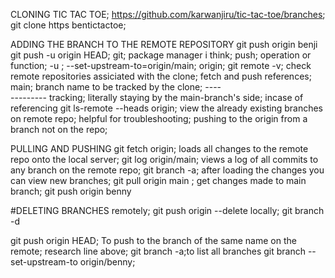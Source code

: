 CLONING TIC TAC TOE; https://github.com/karwanjiru/tic-tac-toe/branches;
  git clone https bentictactoe;

ADDING THE BRANCH TO THE REMOTE REPOSITORY
  git push origin benji
  git push -u origin HEAD;
  git; package manager i think;
  push; operation or function;
  -u ; --set-upstream-to=origin/main;
  origin; git remote -v; check remote repositories assiciated with the clone; fetch and push references;
  main; branch name to be tracked by the clone; ----\
                                                ---------
                                                tracking; literally staying by the main-branch's side; incase of referencing
  git ls-remote --heads origin; view the already existing branches on remote repo; helpful for troubleshooting; pushing to the origin from a branch not on the repo;

  PULLING AND PUSHING
  git fetch origin; loads all changes to the remote repo onto the local server;
  git log origin/main; views a log of all commits to any branch on the remote repo;
  git branch -a; after loading the changes you can view new branches; 
  git pull origin main<branch> ; get changes made to main branch;
  git push origin benny<branch>


  #DELETING BRANCHES
  remotely; git push origin --delete <branch>
  locally; git branch -d <branch>
  
git push origin HEAD;  To push to the branch of the same name on the remote; 
research line above;
git branch -a;to list all branches
git branch --set-upstream-to origin/benny;


    
  
  

